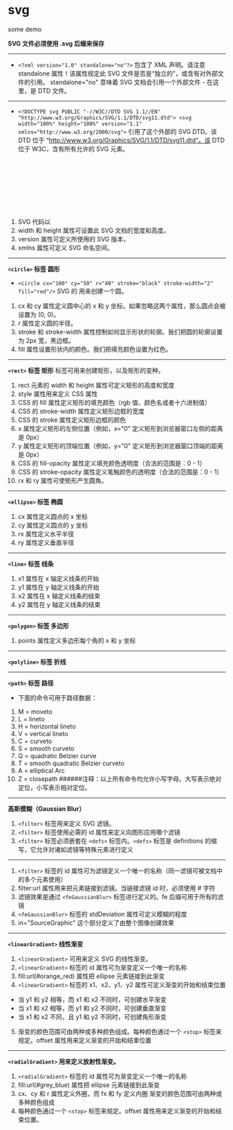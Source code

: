 # svg
some demo

**SVG 文件必须使用 .svg 后缀来保存**

***
* `<?xml version="1.0" standalone="no"?>`
包含了 XML 声明。请注意 standalone 属性！该属性规定此 SVG 文件是否是“独立的”，或含有对外部文件的引用。
standalone="no" 意味着 SVG 文档会引用一个外部文件 - 在这里，是 DTD 文件。 

***
* `<!DOCTYPE svg PUBLIC "-//W3C//DTD SVG 1.1//EN" 
"http://www.w3.org/Graphics/SVG/1.1/DTD/svg11.dtd">
<svg width="100%" height="100%" version="1.1"
xmlns="http://www.w3.org/2000/svg">`
引用了这个外部的 SVG DTD。该 DTD 位于 “http://www.w3.org/Graphics/SVG/1.1/DTD/svg11.dtd”。该 DTD 位于 W3C，含有所有允许的 SVG 元素。
1. SVG 代码以 <svg> 元素开始，包括开启标签 <svg> 和关闭标签 </svg> 。这是根元素。
2. width 和 height 属性可设置此 SVG 文档的宽度和高度。
3. version 属性可定义所使用的 SVG 版本，
4. xmlns 属性可定义 SVG 命名空间。

***
**`<circle>` 标签 圆形**
* `<circle cx="100" cy="50" r="40" stroke="black"
stroke-width="2" fill="red"/>`
SVG 的 <circle> 用来创建一个圆。
1. cx 和 cy 属性定义圆中心的 x 和 y 坐标。如果忽略这两个属性，那么圆点会被设置为 (0, 0)。
2. r 属性定义圆的半径。
3. stroke 和 stroke-width 属性控制如何显示形状的轮廓。我们把圆的轮廓设置为 2px 宽，黑边框。
4. fill 属性设置形状内的颜色。我们把填充颜色设置为红色。
***
**`<rect>` 标签 矩形**
<rect> 标签可用来创建矩形，以及矩形的变种。
1. rect 元素的 width 和 height 属性可定义矩形的高度和宽度
2. style 属性用来定义 CSS 属性
3. CSS 的 fill 属性定义矩形的填充颜色（rgb 值、颜色名或者十六进制值）
4. CSS 的 stroke-width 属性定义矩形边框的宽度
5. CSS 的 stroke 属性定义矩形边框的颜色
6. x 属性定义矩形的左侧位置（例如，x="0" 定义矩形到浏览器窗口左侧的距离是 0px）
7. y 属性定义矩形的顶端位置（例如，y="0" 定义矩形到浏览器窗口顶端的距离是 0px）
8. CSS 的 fill-opacity 属性定义填充颜色透明度（合法的范围是：0 - 1）
9. CSS 的 stroke-opacity 属性定义笔触颜色的透明度（合法的范围是：0 - 1）
10. rx 和 ry 属性可使矩形产生圆角。
***
**`<ellipse>` 标签 椭圆**
1. cx 属性定义圆点的 x 坐标
2. cy 属性定义圆点的 y 坐标
3. rx 属性定义水平半径
4. ry 属性定义垂直半径
***
**`<line>` 标签 线条**
1. x1 属性在 x 轴定义线条的开始
2. y1 属性在 y 轴定义线条的开始
3. x2 属性在 x 轴定义线条的结束
4. y2 属性在 y 轴定义线条的结束
***
**`<polygon>` 标签 多边形**
1. points 属性定义多边形每个角的 x 和 y 坐标
***
**`<polyline>` 标签 折线**
***
**`<path>` 标签 路径**
* 下面的命令可用于路径数据：
1. M = moveto
2. L = lineto
3. H = horizontal lineto
4. V = vertical lineto
5. C = curveto
6. S = smooth curveto
7. Q = quadratic Belzier curve
8. T = smooth quadratic Belzier curveto
9. A = elliptical Arc
10. Z = closepath
######注释：以上所有命令均允许小写字母。大写表示绝对定位，小写表示相对定位。
***
**高斯模糊（Gaussian Blur）**
1. `<filter>` 标签用来定义 SVG 滤镜。
2. `<filter>` 标签使用必需的 id 属性来定义向图形应用哪个滤镜
3. `<filter>` 标签必须嵌套在 `<defs>` 标签内。`<defs>` 标签是 definitions 的缩写，它允许对诸如滤镜等特殊元素进行定义
***
1. `<filter>` 标签的 id 属性可为滤镜定义一个唯一的名称（同一滤镜可被文档中的多个元素使用）
2. filter:url 属性用来把元素链接到滤镜。当链接滤镜 id 时，必须使用 # 字符
3. 滤镜效果是通过 `<feGaussianBlur>` 标签进行定义的。fe 后缀可用于所有的滤镜
4. `<feGaussianBlur>` 标签的 stdDeviation 属性可定义模糊的程度
5. in="SourceGraphic" 这个部分定义了由整个图像创建效果
***
**`<linearGradient>` 线性渐变**
1. `<linearGradient>` 可用来定义 SVG 的线性渐变。
2. `<linearGradient>` 标签的 id 属性可为渐变定义一个唯一的名称
3. fill:url(#orange_red) 属性把 ellipse 元素链接到此渐变
4. `<linearGradient>` 标签的 x1、x2、y1、y2 属性可定义渐变的开始和结束位置
  * 当 y1 和 y2 相等，而 x1 和 x2 不同时，可创建水平渐变
  * 当 x1 和 x2 相等，而 y1 和 y2 不同时，可创建垂直渐变
  * 当 x1 和 x2 不同，且 y1 和 y2 不同时，可创建角形渐变
5. 渐变的颜色范围可由两种或多种颜色组成。每种颜色通过一个 `<stop>` 标签来规定。offset 属性用来定义渐变的开始和结束位置
***
**`<radialGradient>` 用来定义放射性渐变。**
1. `<radialGradient>` 标签的 id 属性可为渐变定义一个唯一的名称
2. fill:url(#grey_blue) 属性把 ellipse 元素链接到此渐变
3. cx、cy 和 r 属性定义外圈，而 fx 和 fy 定义内圈 渐变的颜色范围可由两种或多种颜色组成
4. 每种颜色通过一个 `<stop>` 标签来规定。offset 属性用来定义渐变的开始和结束位置。
